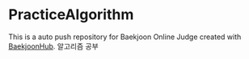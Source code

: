 # PracticeAlgorithm
This is a auto push repository for Baekjoon Online Judge created with [BaekjoonHub](https://github.com/BaekjoonHub/BaekjoonHub).
알고리즘 공부
